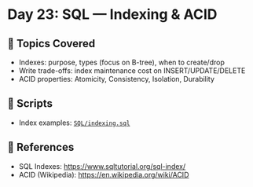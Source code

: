 # Day 23: SQL — Indexing & ACID

## 📘 Topics Covered

- Indexes: purpose, types (focus on B-tree), when to create/drop
- Write trade-offs: index maintenance cost on INSERT/UPDATE/DELETE
- ACID properties: Atomicity, Consistency, Isolation, Durability

## 📄 Scripts

- Index examples: [`SQL/indexing.sql`](./SQL/indexing.sql)

## 🔗 References
- SQL Indexes: https://www.sqltutorial.org/sql-index/
- ACID (Wikipedia): https://en.wikipedia.org/wiki/ACID